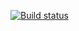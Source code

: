 [![Build status](https://ci.appveyor.com/api/projects/status/fagqvvvgg1e58rxo?svg=true)](https://ci.appveyor.com/project/123Eugene123/selenide2-2)
